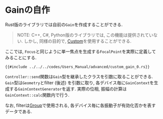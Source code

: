 # Gainの自作

Rust版のライブラリでは自前の`Gain`を作成することができる.

> NOTE: C++, C#, Python版のライブラリでは, この機能は提供されていない.
> しかし, 同様の目的で, [Custom](../gain/custom.md)を使用することができる.

ここでは, `Focus`と同じように単一焦点を生成する`FocalPoint`を実際に定義してみることにする.

```rust,edition2021
{{#include ../../../codes/Users_Manual/advanced/custom_gain_0.rs}}
```

`Controller::send`関数は`Gain`型を継承したクラスを引数に取ることができる.
`Gain`型は`Geometry`とfilter (後述) を引数に取り, 各デバイス毎に`GainContext`を生成する`GainContextGenerator`を返す.
実際の位相, 振幅の計算は`GainContext::calc`関数内で行う.

なお, filterは[Group](../gain/grouped.md)で使用される, 各デバイス毎に各振動子が有効化否かを表すデータである.
